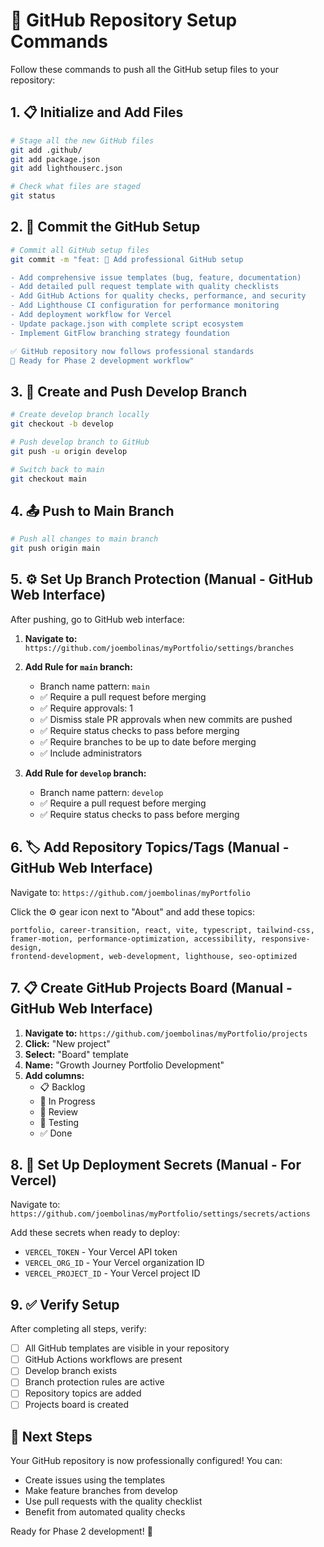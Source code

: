 # 🚀 GitHub Repository Setup Commands

Follow these commands to push all the GitHub setup files to your repository:

## 1. 📋 Initialize and Add Files

```bash
# Stage all the new GitHub files
git add .github/
git add package.json
git add lighthouserc.json

# Check what files are staged
git status
```

## 2. 📝 Commit the GitHub Setup

```bash
# Commit all GitHub setup files
git commit -m "feat: 🔧 Add professional GitHub setup

- Add comprehensive issue templates (bug, feature, documentation)
- Add detailed pull request template with quality checklists
- Add GitHub Actions for quality checks, performance, and security
- Add Lighthouse CI configuration for performance monitoring
- Add deployment workflow for Vercel
- Update package.json with complete script ecosystem
- Implement GitFlow branching strategy foundation

✅ GitHub repository now follows professional standards
🚀 Ready for Phase 2 development workflow"
```

## 3. 🌿 Create and Push Develop Branch

```bash
# Create develop branch locally
git checkout -b develop

# Push develop branch to GitHub
git push -u origin develop

# Switch back to main
git checkout main
```

## 4. 📤 Push to Main Branch

```bash
# Push all changes to main branch
git push origin main
```

## 5. ⚙️ Set Up Branch Protection (Manual - GitHub Web Interface)

After pushing, go to GitHub web interface:

1. **Navigate to:** `https://github.com/joembolinas/myPortfolio/settings/branches`
2. **Add Rule for `main` branch:**
   - Branch name pattern: `main`
   - ✅ Require a pull request before merging
   - ✅ Require approvals: 1
   - ✅ Dismiss stale PR approvals when new commits are pushed
   - ✅ Require status checks to pass before merging
   - ✅ Require branches to be up to date before merging
   - ✅ Include administrators

3. **Add Rule for `develop` branch:**
   - Branch name pattern: `develop`
   - ✅ Require a pull request before merging
   - ✅ Require status checks to pass before merging

## 6. 🏷️ Add Repository Topics/Tags (Manual - GitHub Web Interface)

Navigate to: `https://github.com/joembolinas/myPortfolio`

Click the ⚙️ gear icon next to "About" and add these topics:

```
portfolio, career-transition, react, vite, typescript, tailwind-css,
framer-motion, performance-optimization, accessibility, responsive-design,
frontend-development, web-development, lighthouse, seo-optimized
```

## 7. 📋 Create GitHub Projects Board (Manual - GitHub Web Interface)

1. **Navigate to:** `https://github.com/joembolinas/myPortfolio/projects`
2. **Click:** "New project"
3. **Select:** "Board" template
4. **Name:** "Growth Journey Portfolio Development"
5. **Add columns:**
   - 📋 Backlog
   - 🔄 In Progress
   - 👀 Review
   - 🧪 Testing
   - ✅ Done

## 8. 🔐 Set Up Deployment Secrets (Manual - For Vercel)

Navigate to: `https://github.com/joembolinas/myPortfolio/settings/secrets/actions`

Add these secrets when ready to deploy:

- `VERCEL_TOKEN` - Your Vercel API token
- `VERCEL_ORG_ID` - Your Vercel organization ID
- `VERCEL_PROJECT_ID` - Your Vercel project ID

## 9. ✅ Verify Setup

After completing all steps, verify:

- [ ] All GitHub templates are visible in your repository
- [ ] GitHub Actions workflows are present
- [ ] Develop branch exists
- [ ] Branch protection rules are active
- [ ] Repository topics are added
- [ ] Projects board is created

## 🎉 Next Steps

Your GitHub repository is now professionally configured! You can:

- Create issues using the templates
- Make feature branches from develop
- Use pull requests with the quality checklist
- Benefit from automated quality checks

Ready for Phase 2 development! 🚀
